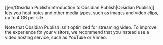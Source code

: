 [[en/Obsidian Publish/Introduction to Obsidian Publish|Obsidian Publish]] lets you host notes and other media types, such as images and video clips, up to 4 GB per site.

Note that Obsidian Publish isn't optimized for streaming video. To improve the experience for your visitors, we recommend that you instead use a video hosting service, such as YouTube or Vimeo.
